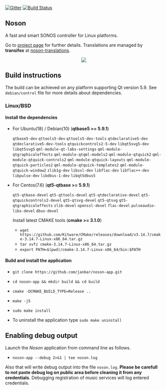 [![Gitter](https://badges.gitter.im/janbar/noson-app.svg)](https://gitter.im/janbar/noson-app?utm_source=badge&utm_medium=badge&utm_campaign=pr-badge)
[![Build Status](https://travis-ci.org/janbar/noson-app.svg?branch=master)](https://travis-ci.org/janbar/noson-app)

## Noson
A fast and smart SONOS controller for Linux platforms.

Go to [project page](http://janbar.github.io/noson-app/index.html) for further details. Translations are managed by **transifex** at [noson-translations](https://www.transifex.com/janbar/noson/).

<p align="center">
  <img src="http://janbar.github.io/noson-app/download/noson3.png"/>
<p>

## Build instructions

The build can be achieved on any platform supporting Qt version 5.9. See `debian/control` file for more details about dependencies.

### Linux/BSD

#### Install the dependencies

- For Ubuntu(18) / Debian(10) (**qtbase5 >= 5.9.1**)

  `qtbase5-dev` `qttools5-dev` `qttools5-dev-tools` `qtdeclarative5-dev`
  `qtdeclarative5-dev-tools` `qtquickcontrols2-5-dev` `libqt5svg5-dev` `libqt5svg5`
  `qml-module-qt-labs-settings` `qml-module-qtgraphicaleffects` `qml-module-qtqml-models2`
  `qml-module-qtquick2` `qml-module-qtquick-controls2` `qml-module-qtquick-layouts`
  `qml-module-qtquick-particles2` `qml-module-qtquick-templates2` `qml-module-qtquick-window2`
  `zlib1g-dev` `libssl-dev` `libflac-dev` `libflac++-dev` `libpulse-dev`
  `libdbus-1-dev` `libqt5dbus5`

- For Centos(7.6) (**qt5-qtbase >= 5.9.1**)

  `qt5-qtbase-devel` `qt5-qttools-devel` `qt5-qtdeclarative-devel` `qt5-qtquickcontrols2-devel`
  `qt5-qtsvg-devel` `qt5-qtsvg` `qt5-qtgraphicaleffects` `zlib-devel` `openssl-devel`
  `flac-devel` `pulseaudio-libs-devel` `dbus-devel`

  Install latest CMAKE tools (**cmake >= 3.1.0**)

  - `wget https://github.com/Kitware/CMake/releases/download/v3.14.7/cmake-3.14.7-Linux-x86_64.tar.gz`
  - `tar xvfz cmake-3.14.7-Linux-x86_64.tar.gz`
  - `export PATH=$(pwd)/cmake-3.14.7-Linux-x86_64/bin:$PATH`

#### Build and install the application

  - `git clone https://github.com/janbar/noson-app.git`
  - `cd noson-app && mkdir build && cd build`
  - `cmake -DCMAKE_BUILD_TYPE=Release ..`
  - `make -j5`
  - `sudo make install`


  - To uninstall the application type `sudo make uninstall`

## Enabling debug output

Launch the *Noson* application from command line as follows.

- `noson-app --debug 2>&1 | tee noson.log`

Also that will write debug output into the file `noson.log`. **Please be carefull to not paste debug log on public area before cleaning it from any credentials**. Debugging registration of music services will log entered credentials.
